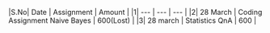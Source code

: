 |S.No| Date | Assignment | Amount |
|1| --- | --- | --- |
|2| 28 March | Coding Assignment Naive Bayes | 600(Lost) |
|3| 28 march | Statistics QnA | 600 |
